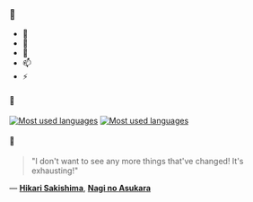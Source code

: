 ### 👋

- 🔭
- 🌱
- 💬
- 📫
- ⚡

#### 🧏

[![Most used languages](https://github-readme-stats-aynah.vercel.app/api/top-langs/?username=aynh&theme=solarized-dark&langs_count=6&layout=compact&hide_title=true)](https://github.com/anuraghazra/github-readme-stats#gh-dark-mode-only)
[![Most used languages](https://github-readme-stats-aynah.vercel.app/api/top-langs/?username=aynh&theme=solarized-light&langs_count=6&layout=compact&hide_title=true)](https://github.com/anuraghazra/github-readme-stats#gh-light-mode-only)

#### 💬

> "I don't want to see any more things that've changed! It's exhausting!"

&mdash; [**Hikari Sakishima**](https://myanimelist.net/character.php?q=Hikari%20Sakishima&cat=character), [**Nagi no Asukara**](https://myanimelist.net/search/all?q=Nagi%20no%20Asukara&cat=all)
